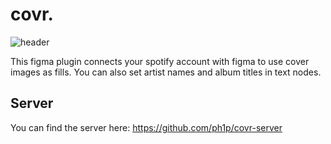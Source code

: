 # covr.

![header](https://user-images.githubusercontent.com/15351728/113784036-fa65c800-9734-11eb-989e-d5171ddbf239.png)

This figma plugin connects your spotify account with figma to use cover images as fills.
You can also set artist names and album titles in text nodes.

## Server

You can find the server here: https://github.com/ph1p/covr-server
